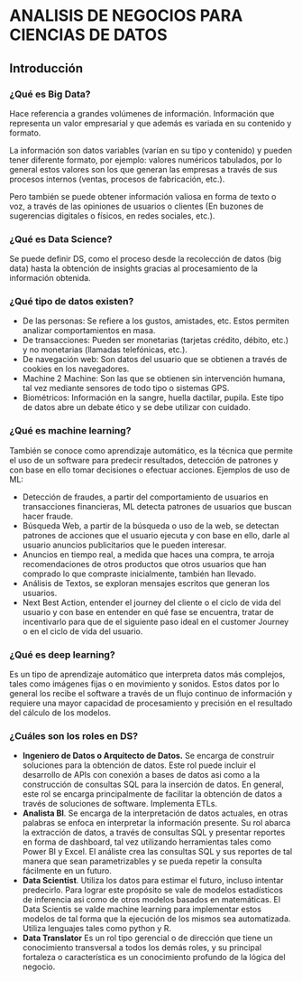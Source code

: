 

# ANALISIS DE NEGOCIOS PARA CIENCIAS DE DATOS
## Introducción

### ¿Qué es Big Data?

Hace referencia a grandes volúmenes de información. Información que representa un valor empresarial y que además es variada en su contenido y formato.

La información son datos variables (varían en su tipo y contenido) y pueden tener diferente formato, por ejemplo: valores numéricos tabulados, por lo general estos valores son los que generan las empresas a través de sus procesos internos (ventas, procesos de fabricación, etc.).

Pero también se puede obtener información valiosa en forma de texto o voz, a través de las opiniones de usuarios o clientes (En buzones de sugerencias digitales o físicos, en redes sociales, etc.).

### ¿Qué es Data Science?
Se puede definir DS, como el proceso desde la recolección de datos (big data) hasta la obtención de insights gracias al procesamiento de la información obtenida.

### ¿Qué tipo de datos existen?

 - De las personas: Se refiere a los gustos, amistades, etc. Estos permiten analizar comportamientos en masa.
 - De transacciones: Pueden ser monetarias (tarjetas crédito, débito, etc.) y no monetarias (llamadas telefónicas, etc.).
 - De navegación web: Son datos del usuario que se obtienen a través de cookies en los navegadores.
 - Machine 2 Machine: Son las que se obtienen sin intervención humana, tal vez mediante sensores de todo tipo o sistemas GPS.
 - Biométricos: Información en la sangre, huella dactilar, pupila. Este tipo de datos abre un debate ético y se debe utilizar con cuidado.

### ¿Qué es machine learning?
También se conoce como aprendizaje automático, es la técnica que permite el uso de un software para predecir resultados, detección de patrones y con base en ello tomar decisiones o efectuar acciones.
Ejemplos de uso de ML:

 - Detección de fraudes, a partir del comportamiento de usuarios en transacciones financieras, ML detecta patrones de usuarios que buscan hacer fraude.
 - Búsqueda Web, a partir de la búsqueda o uso de la web, se detectan patrones de acciones que el usuario ejecuta y con base en ello, darle al usuario anuncios publicitarios que le pueden interesar.
 - Anuncios en tiempo real, a medida que haces una compra, te arroja recomendaciones de otros productos que otros usuarios que han comprado lo que compraste inicialmente, también han llevado.
 - Análisis de Textos, se exploran mensajes escritos que generan los usuarios.
 - Next Best Action, entender el journey del cliente o el ciclo de vida del usuario y con base en entender en qué fase se encuentra, tratar de incentivarlo para que de el siguiente paso ideal en el customer Journey o en el ciclo de vida del usuario.
### ¿Qué es deep learning?
Es un tipo de aprendizaje automático que interpreta datos más complejos, tales como imágenes fijas o en movimiento y sonidos. Estos datos por lo general los recibe el software a través de un flujo continuo de información y requiere una mayor capacidad de procesamiento y precisión en el resultado del cálculo de los modelos.
### ¿Cuáles son los roles en DS?
 - **Ingeniero de Datos o Arquitecto de Datos.** Se encarga de construir soluciones para la obtención de datos. Este rol puede incluir el desarrollo de APIs con conexión a bases de datos asi como a la construcción de consultas SQL para la inserción de datos. En general, este rol se encarga principalmente de facilitar la obtención de datos a través de soluciones de software. Implementa ETLs.
  - **Analista BI**. Se encarga de la interpretación de datos actuales, en otras palabras se enfoca en interpretar la información presente. Su rol abarca la extracción de datos, a través de consultas SQL y presentar reportes en forma de dashboard, tal vez utilizando herramientas tales como Power BI y Excel. El análiste crea las consultas SQL y sus reportes de tal manera que sean parametrizables y se pueda repetir la consulta fácilmente en un futuro.
  - **Data Scientist**. Utiliza los datos para estimar el futuro, incluso intentar predecirlo. Para lograr este propósito se vale de modelos estadísticos de inferencia asi como de otros modelos basados en matemáticas. El Data Scientis se valde machine learning para implementar estos modelos de tal forma que la ejecución de los mismos sea automatizada. Utiliza lenguajes tales como python y R.
  - **Data Translator** Es un rol tipo gerencial o de dirección que tiene un conocimiento transversal a todos los demás roles, y su principal fortaleza o característica es un conocimiento profundo de la lógica del negocio.

<!--stackedit_data:
eyJoaXN0b3J5IjpbLTQzNjkwMTE4OSwtODk2NTM3MDQ1LDEyNT
A2MDg4OTcsMTQyNzg0MjM5NywtMTU0NTc0MDYyMiw2MjQ5NzUy
NzksLTExODM3NDY0NDddfQ==
-->
